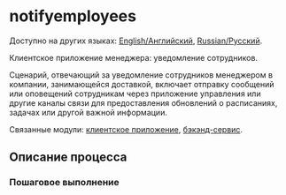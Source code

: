 # notifyemployees

Доступно на других языках: [English/Английский](notifyemployees.md), [Russian/Русский](notifyemployees.ru.md). 

Клиентское приложение менеджера: уведомление сотрудников.

Сценарий, отвечающий за уведомление сотрудников менеджером в компании, занимающейся доставкой, включает отправку сообщений или оповещений сотрудникам через приложение управления или другие каналы связи для предоставления обновлений о расписаниях, задачах или другой важной информации.

Связанные модули: [клиентское приложение](../../frontend/managerclient.md), [бэкэнд-сервис](../../backend/managerbackend.md).

## Описание процесса

### Пошаговое выполнение